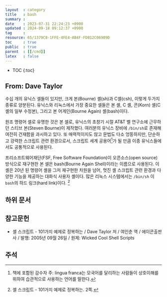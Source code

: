```yaml
---
layout  : category
title   : bash
summary : 
date    : 2023-07-31 22:24:23 +0900
updated : 2024-09-18 09:12:37 +0900
tag     : 
resource: 65/1379C8-1FFE-4FE4-AB4F-FD812C06909D
toc     : true
public  : true
parent  : [[/cmd]]
latex   : false
---
```

* TOC
{:toc}

## From: Dave Taylor

>
수십 개의 유닉스 셀들이 있지만, 크게 본(Bourne) 셸(sh)과 C셸(csh), 이렇게 두가지 종류로 양분된다.
유닉스와 리눅스에서 가장 중요한 셀들은 본 셸, C 셸, 콘(Korn) 셸(C셸의 일부 수정본), 그리고 본 어게인(Bourne Again) 셸(bash)이다.
>
원조 명령어 셀로 유명한 것은 본 셀로, 유닉스의 초창기 시절 AT&T 벨 연구소에 근무하던 스티브 본(Steven Bourne)이 제작했다.
여러분의 유닉스 장비에 `/bin/sh`로 존재해 여전히 건재함을 과시하고 있다.
또 매력적이지도 않고 문법도 다소 엉뚱하지만, 단순하고 강력한 스크립트 관련 환경으로서, 스크립트 세계 공용어[^lingua-franca]가 될 만큼 이종 유닉스들에서도 공통적으로 사용된다.
>
프리소프트웨어재단(FSF, Free Software Foundation)이 오픈소스(open source) 방식으로 재구현한 본 셀은 bash(Bourne Again Shell)이라는 이름으로 사용된다.
이 셸은 20년 된 명령어 셸을 그저 재구현한 차원을 넘어, 멋진 셸 스크립트 관련 환경과 다양한 기능을 제공하는 대화식 사용자 셸이다.
많은 리눅스 시스템에서는 `/bin/sh` 이 `bash`의 하드 링크(hard link)이다.
[^wicked-2]

## 하위 문서

<div id="sub-document-list"></div>

## 참고문헌

- 셸 스크립트 - 101가지 예제로 정복하는 / Dave Taylor 저 / 여인춘 역 / 에이콘출판사 / 발행: 2005년 09월 26일 / 원제: Wicked Cool Shell Scripts

## 주석

[^lingua-franca]: 책에 포함된 감수자 주: lingua franca는 모국어를 달리하는 사람들이 상호이해를 위하여 습관적으로 사용하는 언어를 말한다.
[^wicked-2]: 셸 스크립트 - 101가지 예제로 정복하는. 2쪽.

